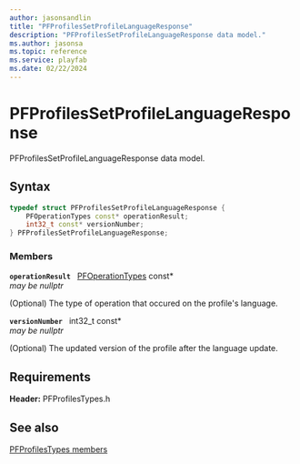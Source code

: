 ```yaml
---
author: jasonsandlin
title: "PFProfilesSetProfileLanguageResponse"
description: "PFProfilesSetProfileLanguageResponse data model."
ms.author: jasonsa
ms.topic: reference
ms.service: playfab
ms.date: 02/22/2024
---
```


# PFProfilesSetProfileLanguageResponse  

PFProfilesSetProfileLanguageResponse data model.  

## Syntax  
  
```cpp
typedef struct PFProfilesSetProfileLanguageResponse {  
    PFOperationTypes const* operationResult;  
    int32_t const* versionNumber;  
} PFProfilesSetProfileLanguageResponse;  
```
  
### Members  
  
**`operationResult`** &nbsp; [PFOperationTypes](../../pftypes/enums/pfoperationtypes.md) const*  
*may be nullptr*  
  
(Optional) The type of operation that occured on the profile's language.
  
**`versionNumber`** &nbsp; int32_t const*  
*may be nullptr*  
  
(Optional) The updated version of the profile after the language update.
  
  
## Requirements  
  
**Header:** PFProfilesTypes.h
  
## See also  
[PFProfilesTypes members](../pfprofilestypes_members.md)  

  
  

